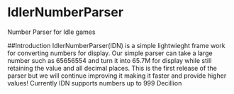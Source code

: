 # IdlerNumberParser
Number Parser for Idle games

##Introduction
IdlerNumberParser(IDN) is a simple lightwieght frame work for converting numbers for display. Our simple parser can take a large number such as 65656554 and turn it into 65.7M for display while still retaining the value and all decimal places. This is the first release of the parser but we will continue improving it making it faster and provide higher values! Currently IDN supports numbers up to 999 Decillion
